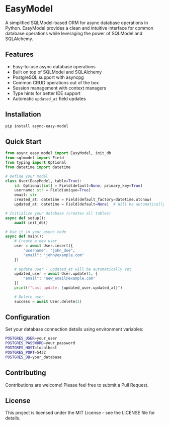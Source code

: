 # EasyModel

A simplified SQLModel-based ORM for async database operations in Python. EasyModel provides a clean and intuitive interface for common database operations while leveraging the power of SQLModel and SQLAlchemy.

## Features

- Easy-to-use async database operations
- Built on top of SQLModel and SQLAlchemy
- PostgreSQL support with asyncpg
- Common CRUD operations out of the box
- Session management with context managers
- Type hints for better IDE support
- Automatic `updated_at` field updates

## Installation

```bash
pip install async-easy-model
```

## Quick Start

```python
from async_easy_model import EasyModel, init_db
from sqlmodel import Field
from typing import Optional
from datetime import datetime

# Define your model
class User(EasyModel, table=True):
    id: Optional[int] = Field(default=None, primary_key=True)
    username: str = Field(unique=True)
    email: str
    created_at: datetime = Field(default_factory=datetime.utcnow)
    updated_at: datetime = Field(default=None)  # Will be automatically updated

# Initialize your database (creates all tables)
async def setup():
    await init_db()

# Use it in your async code
async def main():
    # Create a new user
    user = await User.insert({
        "username": "john_doe",
        "email": "john@example.com"
    })
    
    # Update user - updated_at will be automatically set
    updated_user = await User.update(1, {
        "email": "new_email@example.com"
    })
    print(f"Last update: {updated_user.updated_at}")

    # Delete user
    success = await User.delete(1)
```

## Configuration

Set your database connection details using environment variables:

```bash
POSTGRES_USER=your_user
POSTGRES_PASSWORD=your_password
POSTGRES_HOST=localhost
POSTGRES_PORT=5432
POSTGRES_DB=your_database
```

## Contributing

Contributions are welcome! Please feel free to submit a Pull Request.

## License

This project is licensed under the MIT License - see the LICENSE file for details.
